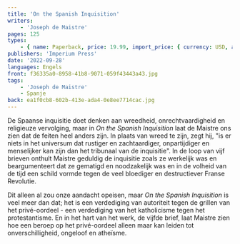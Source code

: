 ```yaml
---
title: 'On the Spanish Inquisition'
writers:
    - 'Joseph de Maistre'
pages: 125
types:
    - { name: Paperback, price: 19.99, import_price: { currency: USD, amount: 13.6 }, isbn: 978-1-922602-61-9, size: { height: '178', width: '108', depth: '8' } }
publishers: 'Imperium Press'
date: '2022-09-28'
languages: Engels
front: f36335a0-8958-41b8-9071-059f43443a43.jpg
tags:
    - 'Joseph de Maistre'
    - Spanje
back: ea1f0cb8-602b-413e-ada4-0e8ee7714cac.jpg
---
```


De Spaanse inquisitie doet denken aan wreedheid, onrechtvaardigheid en religieuze vervolging, maar in *On the Spanish Inquisition* laat de Maistre ons zien dat de feiten heel anders zijn. In plaats van wreed te zijn, zegt hij, "is er niets in het universum dat rustiger en zachtaardiger, onpartijdiger en menselijker kan zijn dan het tribunaal van de inquisitie". In de loop van vijf brieven onthult Maistre geduldig de inquisitie zoals ze werkelijk was en beargumenteert dat ze gematigd en noodzakelijk was en in de volheid van de tijd een schild vormde tegen de veel bloediger en destructiever Franse Revolutie.

Dit alleen al zou onze aandacht opeisen, maar *On the Spanish Inquisition* is veel meer dan dat; het is een verdediging van autoriteit tegen de grillen van het privé-oordeel - een verdediging van het katholicisme tegen het protestantisme. En in het hart van het werk, de vijfde brief, laat Maistre zien hoe een beroep op het privé-oordeel alleen maar kan leiden tot onverschilligheid, ongeloof en atheïsme.
